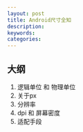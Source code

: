 ```yaml
---
layout: post
title: Android尺寸全知 
description: 
keywords: 
categories: 
---  
```

## 大纲
 1. 逻辑单位 和 物理单位
 2. 关于px
 3. 分辨率
 4. dpi 和 屏幕密度
 5. 适配手段 
 


